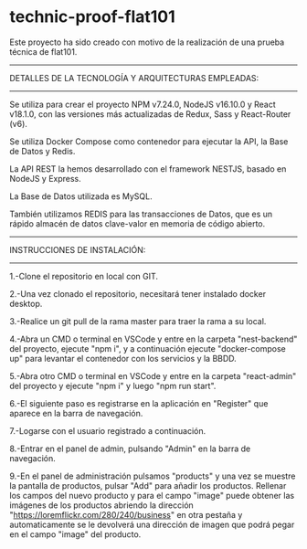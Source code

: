 # technic-proof-flat101

Este proyecto ha sido creado con motivo de la realización de una prueba técnica de flat101.

********************************************************
 DETALLES DE LA TECNOLOGÍA Y ARQUITECTURAS EMPLEADAS: 
********************************************************

Se utiliza para crear el proyecto NPM v7.24.0, NodeJS v16.10.0 y React v18.1.0, con las versiones más actualizadas de Redux, Sass y React-Router (v6).

Se utiliza Docker Compose como contenedor para ejecutar la API, la Base de Datos y Redis.

La API REST la hemos desarrollado con el framework NESTJS, basado en NodeJS y Express.

La Base de Datos utilizada es MySQL.

También utilizamos REDIS para las transacciones de Datos, que es un rápido almacén de datos clave-valor en memoria de código abierto.

*********************************
 INSTRUCCIONES DE INSTALACIÓN: 
*********************************

1.-Clone el repositorio en local con GIT.

2.-Una vez clonado el repositorio, necesitará tener instalado docker desktop.

3.-Realice un git pull de la rama master para traer la rama a su local.

4.-Abra un CMD o terminal en VSCode y entre en la carpeta "nest-backend" del proyecto, ejecute "npm i", y a continuación ejecute "docker-compose up" para levantar el contenedor con los servicios y la BBDD.

5.-Abra otro CMD o terminal en VSCode y entre en la carpeta "react-admin" del proyecto y ejecute "npm i" y luego "npm run start".

6.-El siguiente paso es registrarse en la aplicación en "Register" que aparece en la barra de navegación.

7.-Logarse con el usuario registrado a continuación.

8.-Entrar en el panel de admin, pulsando "Admin" en la barra de navegación.

9.-En el panel de administración pulsamos "products" y una vez se muestre la pantalla de productos, pulsar "Add" para añadir los productos. Rellenar los campos del nuevo producto y para el campo "image" puede obtener las imágenes de los productos abriendo la dirección "https://loremflickr.com/280/240/business" en otra pestaña y automaticamente se le devolverá una dirección de imagen que podrá pegar en el campo "image" del producto.